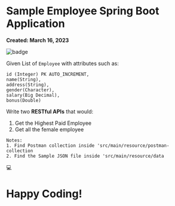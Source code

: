 # Sample Employee Spring Boot Application
**Created: March 16, 2023**

![badge](https://img.shields.io/amo/stars/github)

Given List of `Employee` with attributes such as:
```
id (Integer) PK AUTO_INCREMENT,
name(String),
address(String),
gender(Character),
salary(Big Decimal),
bonus(Double)
```
Write two **RESTful APIs** that would: 
1. Get the Highest Paid Employee
2. Get all the female employee

```
Notes: 
1. Find Postman collection inside 'src/main/resource/postman-collection
2. Find the Sample JSON file inside 'src/main/resource/data 
```

:computer:
# Happy Coding!
